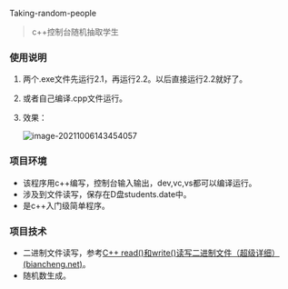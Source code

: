 Taking-random-people

> c++控制台随机抽取学生

### 使用说明

1. 两个.exe文件先运行2.1，再运行2.2。以后直接运行2.2就好了。

2. 或者自己编译.cpp文件运行。

3. 效果：

   ![image-20211006143454057](D:\gitSpace\picture-bed\picture\image-20211006143454057-16335021350931.png)

### 项目环境

- 该程序用c++编写，控制台输入输出，dev,vc,vs都可以编译运行。
- 涉及到文件读写，保存在D盘students.date中。
- 是c++入门级简单程序。

### 项目技术

- 二进制文件读写，参考[C++ read()和write()读写二进制文件（超级详细） (biancheng.net)](http://c.biancheng.net/view/7603.html)。
- 随机数生成。

